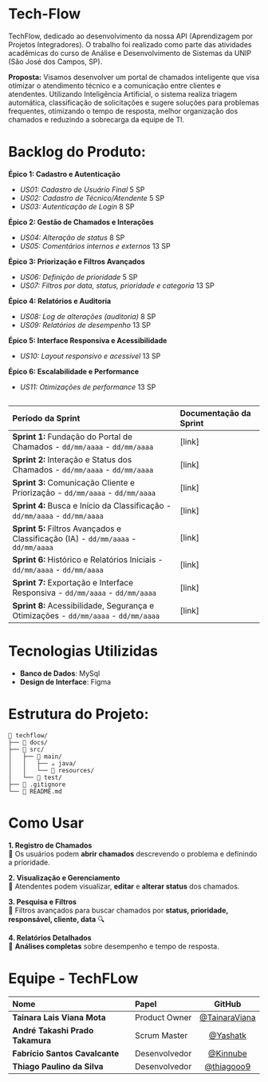 # Tech-Flow
TechFlow, dedicado ao desenvolvimento da nossa API (Aprendizagem por Projetos Integradores). O trabalho foi realizado como parte das atividades acadêmicas do curso de Análise e Desenvolvimento de Sistemas da UNIP (São José dos Campos, SP).

**Proposta:** 
Visamos desenvolver um portal de chamados inteligente que visa otimizar o atendimento técnico e a comunicação entre clientes e atendentes. Utilizando Inteligência Artificial, o sistema realiza triagem automática, classificação de solicitações e sugere soluções para problemas frequentes, otimizando o tempo de resposta, melhor organização dos chamados e reduzindo a sobrecarga da equipe de TI.

# Backlog do Produto:
**Épico 1: Cadastro e Autenticação**
- *US01: Cadastro de Usuário Final* 5 SP  
- *US02: Cadastro de Técnico/Atendente* 5 SP  
- *US03: Autenticação de Login* 8 SP   
    
**Épico 2: Gestão de Chamados e Interações**
- *US04: Alteração de status* 8 SP  
- *US05: Comentários internos e externos* 13 SP  
    
**Épico 3: Priorização e Filtros Avançados**
- *US06: Definição de prioridade* 5 SP  
- *US07: Filtros por data, status, prioridade e categoria* 13 SP
      
**Épico 4: Relatórios e Auditoria**
- *US08: Log de alterações (auditoria)* 8 SP  
- *US09: Relatórios de desempenho* 13 SP  

**Épico 5: Interface Responsiva e Acessibilidade**
- *US10: Layout responsivo e acessível* 13 SP  

**Épico 6: Escalabilidade e Performance**
- *US11: Otimizações de performance* 13 SP
  
##

| Período da Sprint |  Documentação da Sprint | 
| :--- | :--- |
| **Sprint 1:** Fundação do Portal de Chamados - `dd/mm/aaaa` - `dd/mm/aaaa` | [link] | 
| **Sprint 2:** Interação e Status dos Chamados - `dd/mm/aaaa` - `dd/mm/aaaa` | [link] | 
| **Sprint 3:** Comunicação Cliente e Priorização - `dd/mm/aaaa` - `dd/mm/aaaa` | [link] | 
| **Sprint 4:** Busca e Início da Classificação - `dd/mm/aaaa` - `dd/mm/aaaa` | [link] | 
| **Sprint 5:** Filtros Avançados e Classificação (IA) - `dd/mm/aaaa` - `dd/mm/aaaa` | [link] | 
| **Sprint 6:** Histórico e Relatórios Iniciais - `dd/mm/aaaa` - `dd/mm/aaaa` | [link] | 
| **Sprint 7:** Exportação e Interface Responsiva - `dd/mm/aaaa` - `dd/mm/aaaa` | [link] | 
| **Sprint 8:** Acessibilidade, Segurança e Otimizações - `dd/mm/aaaa` - `dd/mm/aaaa` | [link] | 

# Tecnologias Utilizidas 
- **Banco de Dados**: MySql
- **Design de Interface**: Figma

# Estrutura do Projeto:
```
📁 techflow/
├── 📁 docs/
├── 📁 src/
│   ├── 📁 main/
│   │   ├── ☕ java/
│   │   └── 📄 resources/
│   └── 📁 test/
├── 📜 .gitignore
└── 📄 README.md
```

# Como Usar  
**1. Registro de Chamados**  
🔹 Os usuários podem **abrir chamados** descrevendo o problema e definindo a prioridade.

**2. Visualização e Gerenciamento**  
🔹 Atendentes podem visualizar, **editar** e **alterar status** dos chamados.

**3. Pesquisa e Filtros**  
🔹 Filtros avançados para buscar chamados por **status, prioridade, responsável, cliente, data** 🔍

**4. Relatórios Detalhados**  
🔹 **Análises completas** sobre desempenho e tempo de resposta.

# Equipe - TechFLow
| Nome | Papel | GitHub |
| :--- | :--- | :---: |
| **Tainara Lais Viana Mota** | Product Owner | [@TainaraViana](https://github.com/TainaraViana) |
| **André Takashi Prado Takamura** | Scrum Master | [@Yashatk](https://github.com/Yashatk) |
| **Fabrício Santos Cavalcante** | Desenvolvedor | [@Kinnube](https://github.com/Kinnube) |
| **Thiago Paulino da Silva** | Desenvolvedor | [@thiagooo9](https://github.com/thiagooo9) |
